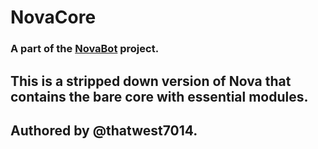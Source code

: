 # NovaCore
### A part of the [NovaBot](https://github.com/Nirmini/NovaBot) project.

## This is a stripped down version of Nova that contains the bare core with essential modules.

## Authored by @thatwest7014.